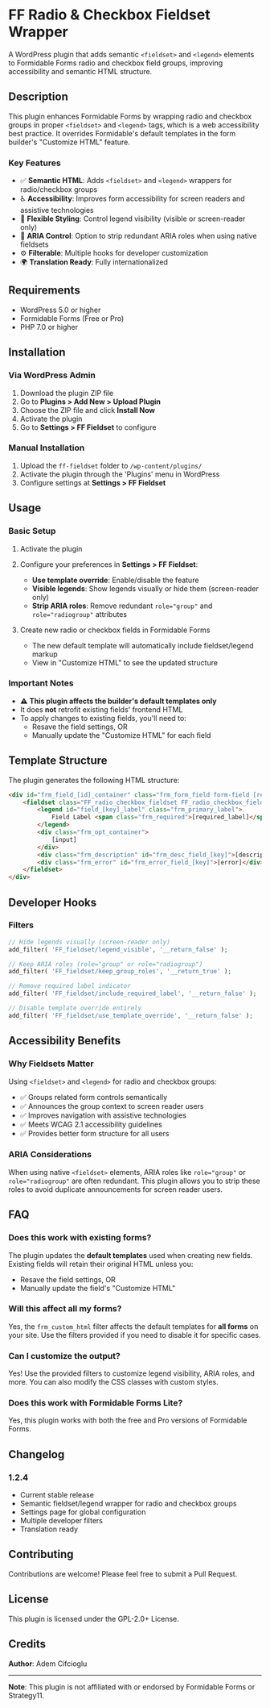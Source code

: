# FF Radio & Checkbox Fieldset Wrapper

A WordPress plugin that adds semantic `<fieldset>` and `<legend>` elements to Formidable Forms radio and checkbox field groups, improving accessibility and semantic HTML structure.

## Description

This plugin enhances Formidable Forms by wrapping radio and checkbox groups in proper `<fieldset>` and `<legend>` tags, which is a web accessibility best practice. It overrides Formidable's default templates in the form builder's "Customize HTML" feature.

### Key Features

- ✅ **Semantic HTML**: Adds `<fieldset>` and `<legend>` wrappers for radio/checkbox groups
- ♿ **Accessibility**: Improves form accessibility for screen readers and assistive technologies
- 🎨 **Flexible Styling**: Control legend visibility (visible or screen-reader only)
- 🔧 **ARIA Control**: Option to strip redundant ARIA roles when using native fieldsets
- ⚙️ **Filterable**: Multiple hooks for developer customization
- 🌍 **Translation Ready**: Fully internationalized

## Requirements

- WordPress 5.0 or higher
- Formidable Forms (Free or Pro)
- PHP 7.0 or higher

## Installation

### Via WordPress Admin

1. Download the plugin ZIP file
2. Go to **Plugins > Add New > Upload Plugin**
3. Choose the ZIP file and click **Install Now**
4. Activate the plugin
5. Go to **Settings > FF Fieldset** to configure

### Manual Installation

1. Upload the `ff-fieldset` folder to `/wp-content/plugins/`
2. Activate the plugin through the 'Plugins' menu in WordPress
3. Configure settings at **Settings > FF Fieldset**

## Usage

### Basic Setup

1. Activate the plugin
2. Configure your preferences in **Settings > FF Fieldset**:
   - **Use template override**: Enable/disable the feature
   - **Visible legends**: Show legends visually or hide them (screen-reader only)
   - **Strip ARIA roles**: Remove redundant `role="group"` and `role="radiogroup"` attributes

3. Create new radio or checkbox fields in Formidable Forms
   - The new default template will automatically include fieldset/legend markup
   - View in "Customize HTML" to see the updated structure

### Important Notes

- ⚠️ **This plugin affects the builder's default templates only**
- It does **not** retrofit existing fields' frontend HTML
- To apply changes to existing fields, you'll need to:
  - Resave the field settings, OR
  - Manually update the "Customize HTML" for each field

## Template Structure

The plugin generates the following HTML structure:

```html
<div id="frm_field_[id]_container" class="frm_form_field form-field [required_class][error_class]">
    <fieldset class="FF_radio_checkbox_fieldset FF_radio_checkbox_fieldset--radio">
        <legend id="field_[key]_label" class="frm_primary_label">
            Field Label <span class="frm_required">[required_label]</span>
        </legend>
        <div class="frm_opt_container">
            [input]
        </div>
        <div class="frm_description" id="frm_desc_field_[key]">[description]</div>
        <div class="frm_error" id="frm_error_field_[key]">[error]</div>
    </fieldset>
</div>
```

## Developer Hooks

### Filters

```php
// Hide legends visually (screen-reader only)
add_filter( 'FF_fieldset/legend_visible', '__return_false' );

// Keep ARIA roles (role="group" or role="radiogroup")
add_filter( 'FF_fieldset/keep_group_roles', '__return_true' );

// Remove required label indicator
add_filter( 'FF_fieldset/include_required_label', '__return_false' );

// Disable template override entirely
add_filter( 'FF_fieldset/use_template_override', '__return_false' );
```
## Accessibility Benefits

### Why Fieldsets Matter

Using `<fieldset>` and `<legend>` for radio and checkbox groups:

- ✅ Groups related form controls semantically
- ✅ Announces the group context to screen reader users
- ✅ Improves navigation with assistive technologies
- ✅ Meets WCAG 2.1 accessibility guidelines
- ✅ Provides better form structure for all users

### ARIA Considerations

When using native `<fieldset>` elements, ARIA roles like `role="group"` or `role="radiogroup"` are often redundant. This plugin allows you to strip these roles to avoid duplicate announcements for screen reader users.

## FAQ

### Does this work with existing forms?

The plugin updates the **default templates** used when creating new fields. Existing fields will retain their original HTML unless you:
- Resave the field settings, OR
- Manually update the field's "Customize HTML"

### Will this affect all my forms?

Yes, the `frm_custom_html` filter affects the default templates for **all forms** on your site. Use the filters provided if you need to disable it for specific cases.

### Can I customize the output?

Yes! Use the provided filters to customize legend visibility, ARIA roles, and more. You can also modify the CSS classes with custom styles.

### Does this work with Formidable Forms Lite?

Yes, this plugin works with both the free and Pro versions of Formidable Forms.

## Changelog

### 1.2.4
- Current stable release
- Semantic fieldset/legend wrapper for radio and checkbox groups
- Settings page for global configuration
- Multiple developer filters
- Translation ready

## Contributing

Contributions are welcome! Please feel free to submit a Pull Request.

## License

This plugin is licensed under the GPL-2.0+ License.

## Credits

**Author**: Adem Cifcioglu

---

**Note**: This plugin is not affiliated with or endorsed by Formidable Forms or Strategy11.